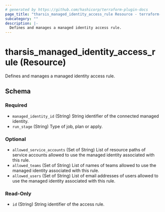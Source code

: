 ```yaml
---
# generated by https://github.com/hashicorp/terraform-plugin-docs
page_title: "tharsis_managed_identity_access_rule Resource - terraform-provider-tharsis"
subcategory: ""
description: |-
  Defines and manages a managed identity access rule.
---
```


# tharsis_managed_identity_access_rule (Resource)

Defines and manages a managed identity access rule.



<!-- schema generated by tfplugindocs -->
## Schema

### Required

- `managed_identity_id` (String) String identifier of the connected managed identity.
- `run_stage` (String) Type of job, plan or apply.

### Optional

- `allowed_service_accounts` (Set of String) List of resource paths of service accounts allowed to use the managed identity associated with this rule.
- `allowed_teams` (Set of String) List of names of teams allowed to use the managed identity associated with this rule.
- `allowed_users` (Set of String) List of email addresses of users allowed to use the managed identity associated with this rule.

### Read-Only

- `id` (String) String identifier of the access rule.


